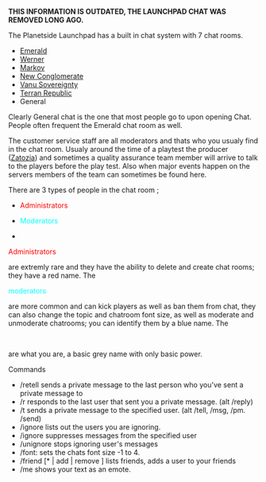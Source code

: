 **THIS INFORMATION IS OUTDATED, THE LAUNCHPAD CHAT WAS REMOVED LONG
AGO.**

The Planetside Launchpad has a built in chat system with 7 chat rooms.

- [Emerald](Emerald.md)
- [Werner](Werner.md)
- [Markov](Markov.md)
- [New Conglomerate](New_Conglomerate.md)
- [Vanu Sovereignty](Vanu_Sovereignty.md)
- [Terran Republic](Terran_Republic.md)
- General

Clearly General chat is the one that most people go to upon opening
Chat. People often frequent the Emerald chat room as well.

The customer service staff are all moderators and thats who you usualy
find in the chat room. Usualy around the time of a playtest the producer
([Zatozia](Zatozia.md)) and sometimes a quality assurance team
member will arrive to talk to the players before the play test. Also
when major events happen on the servers members of the team can
sometimes be found here.

There are 3 types of people in the chat room ;

- <div style="display:inline; color:red">

  Administrators

  </div>

- <div style="display:inline; color:#00FFFF">

  Moderators

  </div>

- <div style="display:inline; color:white">

  Guests

  </div>

<div style="display:inline; color:red">

Administrators

</div>

are extremly rare and they have the ability to delete and create chat
rooms; they have a red name. The

<div style="display:inline; color:#00FFFF">

moderators

</div>

are more common and can kick players as well as ban them from chat, they
can also change the topic and chatroom font size, as well as moderate
and unmoderate chatrooms; you can identify them by a blue name. The

<div style="display:inline; color:white">

guests

</div>

are what you are, a basic grey name with only basic power.

Commands

- /retell <message> sends a private message to the last person who
  you've sent a private message to
- /r <message> responds to the last user that sent you a private
  message. (alt /reply)
- /t <user> <message> sends a private message to the specified user.
  (alt /tell, /msg, /pm. /send)
- /ignore lists out the users you are ignoring.
- /ignore <user> suppresses messages from the specified user
- /unignore <user> stops ignoring user's messages
- /font:<number> sets the chats font size -1 to 4.
- /friend \[\* \| add <user> \| remove <user>\] lists friends, adds a
  user to your friends
- /me <text> shows your text as an emote.

<!--[category:Communication](category:Communication.md)-->
